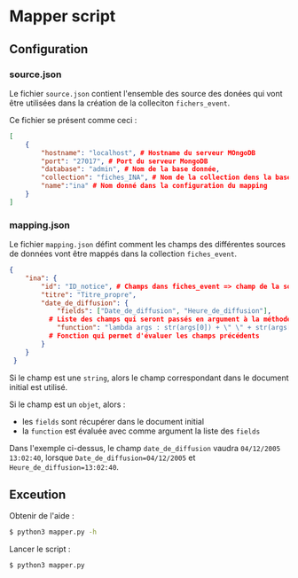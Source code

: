 # Mapper script
## Configuration
### source.json
Le fichier `source.json` contient l'ensemble des source des donées qui vont être utilisées dans la création de la colleciton `fichers_event`.

Ce fichier se présent comme ceci :
```json
[
    {
        "hostname": "localhost", # Hostname du serveur MOngoDB
        "port": "27017", # Port du serveur MongoDB
        "database": "admin", # Nom de la base donnée,
        "collection": "fiches_INA", # Nom de la collection dens la base de données
        "name":"ina" # Nom donné dans la configuration du mapping
    }
]
```

### mapping.json

Le fichier `mapping.json` défint comment les champs des différentes sources de données vont être mappés dans la collection `fiches_event`.

```json
{
    "ina": {
        "id": "ID_notice", # Champs dans fiches_event => champ de la source
        "titre": "Titre_propre",
        "date_de_diffusion": {
            "fields": ["Date_de_diffusion", "Heure_de_diffusion"], 
          # Liste des champs qui seront passés en argument à la méthode suivante
            "function": "lambda args : str(args[0]) + \" \" + str(args[1]) if len(args) > 1 else args[0]" 
          # Fonction qui permet d'évaluer les champs précédents  
        }
    }
 }
```

Si le champ est une `string`, alors le champ correspondant dans le document initial est utilisé.

Si le champ est un `objet`, alors :

 - les `fields` sont récupérer dans le document initial
 - la `function` est évaluée avec comme argument la liste des `fields` 
 
Dans l'exemple ci-dessus, le champ `date_de_diffusion` vaudra `04/12/2005 13:02:40`, lorsque `Date_de_diffusion=04/12/2005` et `Heure_de_diffusion=13:02:40`. 


## Exceution

Obtenir de l'aide : 

```bash
$ python3 mapper.py -h
```

Lancer le script :
```bash
$ python3 mapper.py
```
